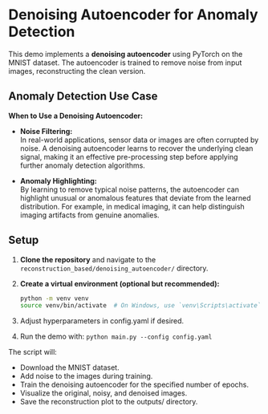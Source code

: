# Denoising Autoencoder for Anomaly Detection

This demo implements a **denoising autoencoder** using PyTorch on the MNIST dataset. The autoencoder is trained to remove noise from input images, reconstructing the clean version.

## Anomaly Detection Use Case

**When to Use a Denoising Autoencoder:**

- **Noise Filtering:**  
  In real-world applications, sensor data or images are often corrupted by noise. A denoising autoencoder learns to recover the underlying clean signal, making it an effective pre-processing step before applying further anomaly detection algorithms.

- **Anomaly Highlighting:**  
  By learning to remove typical noise patterns, the autoencoder can highlight unusual or anomalous features that deviate from the learned distribution. For example, in medical imaging, it can help distinguish imaging artifacts from genuine anomalies.

## Setup

1. **Clone the repository** and navigate to the `reconstruction_based/denoising_autoencoder/` directory.

2. **Create a virtual environment (optional but recommended):**

   ```bash
   python -m venv venv
   source venv/bin/activate  # On Windows, use `venv\Scripts\activate`

3. Adjust hyperparameters in config.yaml if desired.

4. Run the demo with: `python main.py --config config.yaml`

The script will:

* Download the MNIST dataset.
* Add noise to the images during training.
* Train the denoising autoencoder for the specified number of epochs.
* Visualize the original, noisy, and denoised images.
* Save the reconstruction plot to the outputs/ directory.